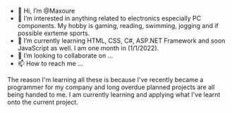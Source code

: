 - 👋 Hi, I’m @Maxoure
- 👀 I’m interested in anything related to electronics especially PC components. My hobby is gaming, reading, swimming, jogging and if possible exrteme sports.
- 🌱 I’m currently learning HTML, CSS, C#, ASP.NET Framework and soon JavaScript as well. I am one month in (1/1/2022). 
- 💞️ I’m looking to collaborate on ...
- 📫 How to reach me ...

The reason I'm learning all these is because I've recently became a programmer for my company and long overdue planned projects are all being handed to me. I am currently learning and applying what I've learnt onto the current project. 
<!---
Maxoure/Maxoure is a ✨ special ✨ repository because its `README.md` (this file) appears on your GitHub profile.
You can click the Preview link to take a look at your changes.
--->
